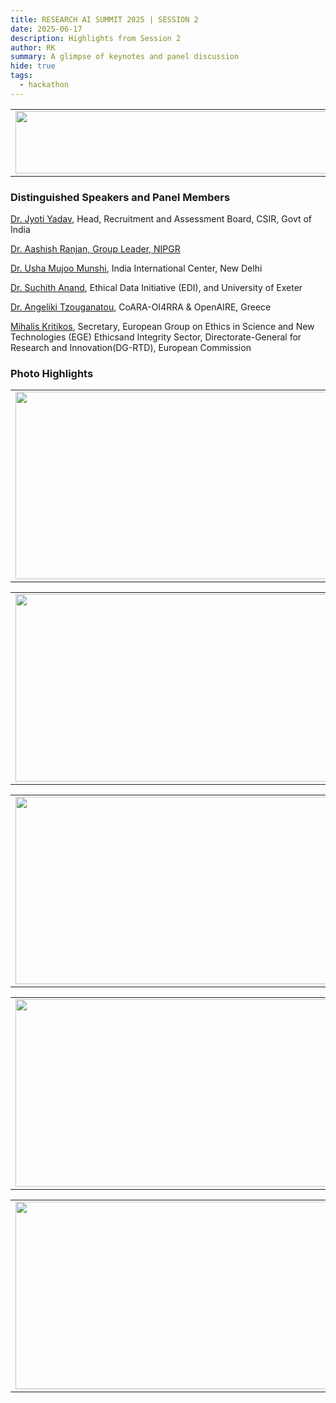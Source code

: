 ```yaml
---
title: RESEARCH AI SUMMIT 2025 | SESSION 2
date: 2025-06-17
description: Highlights from Session 2
author: RK
summary: A glimpse of keynotes and panel discussion 
hide: true
tags:
  - hackathon
---
```


<table>
  <tr>
    <td>
      <img src='{{ "/static/img/events_all/session2_AI_summit.JPG" | url }}' width="500" height="100">
    </td>
  </tr>
</table>

### Distinguished Speakers and Panel Members

[Dr. Jyoti Yadav](https://www.linkedin.com/in/jyoti-yadav-0a55b1bb/?originalSubdomain=in), Head, Recruitment and Assessment Board, CSIR, Govt of India

[Dr. Aashish Ranjan, Group Leader, NIPGR](https://www.linkedin.com/in/aashish-ranjan-225aaa62/?originalSubdomain=in)

[Dr. Usha Mujoo Munshi](https://keralahighereducation.com/speaker-details/usha_mujoo_munshi), India International Center, New Delhi

[Dr. Suchith Anand](https://www.linkedin.com/in/suchith-anand-6447b42/?originalSubdomain=uk), Ethical Data Initiative (EDI), and University of Exeter

[Dr. Angeliki Tzouganatou](https://www.linkedin.com/in/angeliki-tzouganatou-phd-7b246812a/), CoARA-OI4RRA & OpenAIRE, Greece

[Mihalis Kritikos](https://www.linkedin.com/in/mihalis-kritikos-43243087/), Secretary, European Group on Ethics in Science and New Technologies (EGE) Ethicsand Integrity Sector, Directorate-General for Research and Innovation(DG-RTD), European Commission

### Photo Highlights

<table>
<tr>
<td><img src='{{ "/static/img/events_all/session2_pic1.jpg" | url }}' width="500" height="300"></td>
<td><img src='{{ "/static/img/events_all/session2_pic2.jpg" | url }}' width="500" height="300"></td>
</tr>   
</table>

<table>
<tr>
<td><img src='{{ "/static/img/events_all/session2_pic3.jpg" | url }}' width="500" height="300"></td>
<td><img src='{{ "/static/img/events_all/session2_pic6.jpg" | url }}' width="500" height="300"></td>
</tr>   
</table>

<table>
<tr>
<td><img src='{{ "/static/img/events_all/session2_pic7.jpg" | url }}' width="500" height="300"></td>
<td><img src='{{ "/static/img/events_all/session2_pic10.jpg" | url }}' width="500" height="300"></td>
</tr>   
</table>

<table>
<tr>
<td><img src='{{ "/static/img/events_all/session2_pic11.jpg" | url }}' width="500" height="300"></td>
<td><img src='{{ "/static/img/events_all/session2_pic13.jpg" | url }}' width="500" height="300"></td>
</tr>   
</table>

<table>
<tr>
<td><img src='{{ "/static/img/events_all/session2_pic14.jpg" | url }}' width="500" height="300"></td>
<td><img src='{{ "/static/img/events_all/session2_pic15.jpg" | url }}' width="500" height="300"></td>
</tr>   
</table>


